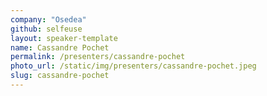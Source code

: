 ```yaml
---
company: "Osedea"
github: selfeuse
layout: speaker-template
name: Cassandre Pochet
permalink: /presenters/cassandre-pochet
photo_url: /static/img/presenters/cassandre-pochet.jpeg
slug: cassandre-pochet
---
```


